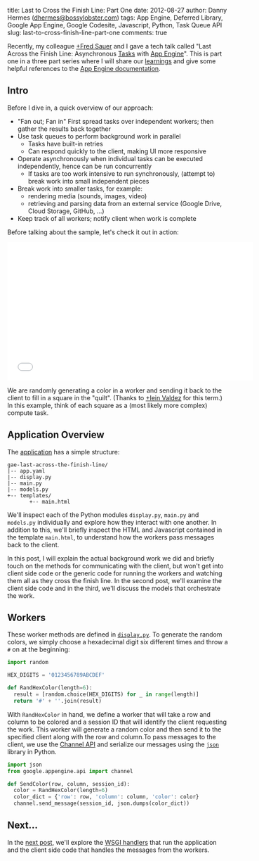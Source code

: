 title: Last to Cross the Finish Line: Part One
date: 2012-08-27
author: Danny Hermes (dhermes@bossylobster.com)
tags: App Engine, Deferred Library, Google App Engine, Google Codesite, Javascript, Python, Task Queue API
slug: last-to-cross-finish-line-part-one
comments: true

Recently, my colleague
[+Fred Sauer](https://plus.google.com/115640166224745944209) and I gave a tech
talk called "Last Across the Finish Line: Asynchronous
[Tasks](https://developers.google.com/appengine/docs/python/taskqueue/overview)
with [App Engine](https://appengine.google.com/)". This is part one in a
three part series where I will share our
[learnings](http://www.forbes.com/pictures/ekij45gdh/learnings/#gallerycontent)
and give some helpful references to the
[App Engine documentation](https://developers.google.com/appengine/docs/).

Intro
-----

Before I dive in, a quick overview of our approach:

-   "Fan out; Fan in" First spread tasks over independent workers; then
    gather the results back together
-   Use task queues to perform background work in parallel
    - Tasks have built-in retries
    - Can respond quickly to the client, making UI more responsive
-   Operate asynchronously when individual tasks can be executed
    independently, hence can be run concurrently
    - If tasks are too work intensive to run synchronously, (attempt
      to) break work into small independent pieces
-   Break work into smaller tasks, for example:
    - rendering media (sounds, images, video)
    - retrieving and parsing data from an external service (Google
      Drive, Cloud Storage, GitHub, ...)
-   Keep track of all workers; notify client when work is complete

Before talking about the sample, let's check it out in action:

<iframe width="560" height="315" src="//www.youtube.com/embed/tEDDVmgN-iU" frameborder="0" allowfullscreen></iframe>

We are randomly generating a color in a worker and sending it back to
the client to fill in a square in the "quilt". (Thanks to
[+Iein Valdez](https://plus.google.com/103073491679741548297) for this term.)
In this example, think of each square as a (most likely more complex)
compute task.

Application Overview
--------------------

The
[application](https://github.com/GoogleCloudPlatform/appengine-last-across-the-finish-line-python)
has a simple structure:

```
gae-last-across-the-finish-line/
|-- app.yaml
|-- display.py
|-- main.py
|-- models.py
+-- templates/
       +-- main.html
```

We'll inspect each of the Python modules `display.py`, `main.py` and `models.py`
individually and explore how they interact with one another. In addition to
this, we'll briefly inspect the HTML and Javascript contained in the template
`main.html`, to understand how the workers pass messages back to the client.

In this post, I will explain the actual background work we did and
briefly touch on the methods for communicating with the client, but
won't get into client side code or the generic code for running the
workers and watching them all as they cross the finish line. In the
second post, we'll examine the client side code and in the third, we'll
discuss the models that orchestrate the work.

Workers
-------

These worker methods are defined in
[`display.py`](http://code.google.com/p/gae-last-across-the-finish-line/source/browse/display.py).
To generate the random colors, we simply choose a hexadecimal digit six
different times and throw a `#` on at the beginning:

```python
import random

HEX_DIGITS = '0123456789ABCDEF'

def RandHexColor(length=6):
  result = [random.choice(HEX_DIGITS) for _ in range(length)]
  return '#' + ''.join(result)
```

With `RandHexColor` in hand, we define a worker that will take a row and column
to be colored and a session ID that will identify the client requesting the
work. This worker will generate a random color and then send it to the
specified client along with the row and column.To pass messages to the
client, we use the
[Channel API](https://developers.google.com/appengine/docs/python/channel/)
and serialize our messages using the
[`json`](http://docs.python.org/library/json.html) library in Python.

```python
import json
from google.appengine.api import channel

def SendColor(row, column, session_id):
  color = RandHexColor(length=6)
  color_dict = {'row': row, 'column': column, 'color': color}
  channel.send_message(session_id, json.dumps(color_dict))
```

Next...
-------

In the
[next post](/2012/08/last-to-cross-finish-line-part-two.html),
we'll explore the
[WSGI handlers](https://developers.google.com/appengine/docs/python/tools/webapp/running)
that run the application and the client side code that handles the
messages from the workers.
